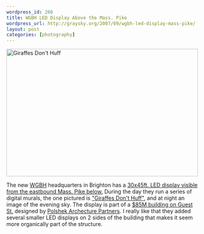 ```yaml
--- 
wordpress_id: 266
title: WGBH LED Display Above the Mass. Pike
wordpress_url: http://graysky.org/2007/09/wgbh-led-display-mass-pike/
layout: post
categories: [photography]
---
```

<div class="flickr-frame"><a href="http://www.flickr.com/photos/downtree/1455780256/" title="Giraffes Don't Huff"><img src="http://farm2.static.flickr.com/1315/1455780256_f4f1e13c1e.jpg" class="flickr-photo" width="500" height="333" alt="Giraffes Don't Huff"/></a>
</div>

The new <a href="http://www.wgbh.org">WGBH</a> headquarters in Brighton has a <a href="http://www.wgbh.org/picture">30x45ft. LED display visible from the eastbound Mass. Pike below.</a> During the day they run a series of digital murals, the one pictured is <a href="http://www.wgbh.org/picture/?item_id=3613757">&quot;Giraffes Don't Huff&quot;</a>, and at night an image of the evening sky. The display is part of a <a href="http://www.boston.com/ae/tv/articles/2007/09/16/new_building_reflects_wgbhs_purpose/">$85M building on Guest St.</a> designed by <a href="http://www.polshek.com/prog_wgbh.htm">Polshek Archecture Partners</a>. I really like that they added several smaller LED displays on 2 sides of the building that makes it seem more organically part of the structure.


